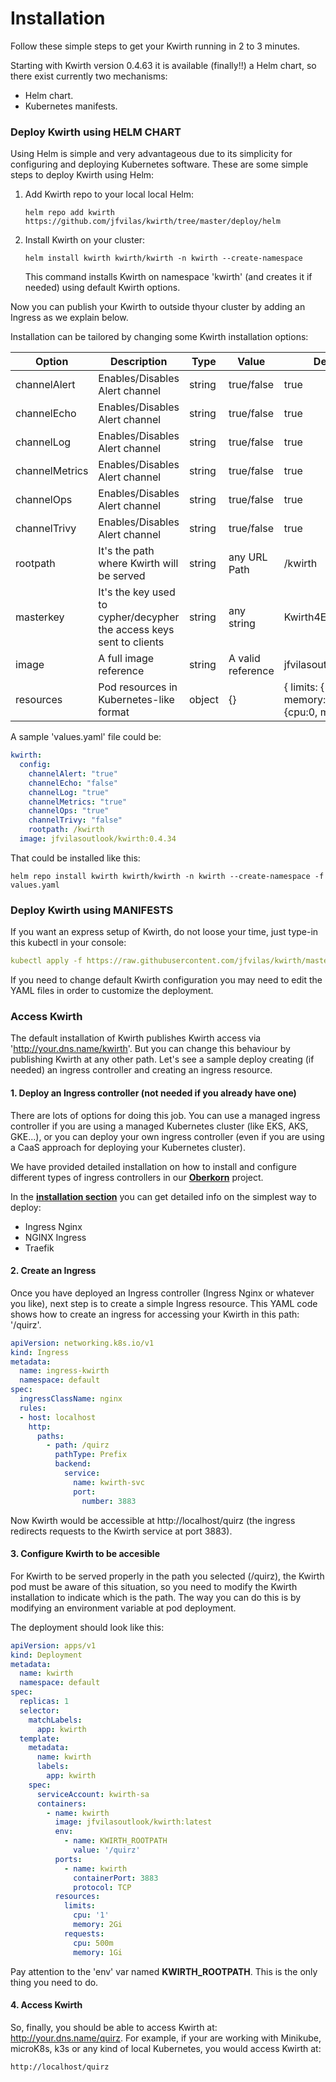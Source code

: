 # Installation
Follow these simple steps to get your Kwirth running in 2 to 3 minutes.

Starting with Kwirth version 0.4.63 it is available (finally!!) a 
Helm chart, so there exist currently two mechanisms:
  - Helm chart.
  - Kubernetes manifests.


### Deploy Kwirth using HELM CHART
Using Helm is simple and very advantageous due to its simplicity for configuring and deploying Kubernetes software. These are some simple steps to deploy Kwirth using Helm:

  1. Add Kwirth repo to your local local Helm:
     ```
     helm repo add kwirth https://github.com/jfvilas/kwirth/tree/master/deploy/helm
     ```
  2. Install Kwirth on your cluster:
     ```
     helm install kwirth kwirth/kwirth -n kwirth --create-namespace
     ```
     This command installs Kwirth on namespace 'kwirth' (and creates it if needed) using default Kwirth options.

Now you can publish your Kwirth to outside thyour cluster by adding an Ingress as we explain below.

Installation can be tailored by changing some Kwirth installation options:

| Option        | Description | Type | Value  |Default value |
| -             | -           | -    |-       |-             |
| channelAlert  | Enables/Disables Alert channel | string | true/false  | true |
| channelEcho   | Enables/Disables Alert channel | string | true/false  | true  |
| channelLog    | Enables/Disables Alert channel | string | true/false  | true  |
| channelMetrics| Enables/Disables Alert channel | string | true/false  | true  |
| channelOps    | Enables/Disables Alert channel | string | true/false  | true  |
| channelTrivy  | Enables/Disables Alert channel | string | true/false  | true  |
| rootpath      | It's the path where Kwirth will be served | string | any URL Path | /kwirth  |
| masterkey     | It's the key used to cypher/decypher the access keys sent to clients | string | any string | Kwirth4Ever  |
| image         | A full image reference | string | A valid reference | jfvilasoutlook/kwirth:latest |
| resources     | Pod resources in Kubernetes-like format | object | {}  | { limits: { cpu:1, memory:2Gi }, requests: {cpu:0, memory:256Mi } }|

A sample 'values.yaml' file could be:

```yaml
kwirth:
  config:
    channelAlert: "true"
    channelEcho: "false"
    channelLog: "true"
    channelMetrics: "true"
    channelOps: "true"
    channelTrivy: "false"
    rootpath: /kwirth
  image: jfvilasoutlook/kwirth:0.4.34
```

That could be installed like this:
```
helm repo install kwirth kwirth/kwirth -n kwirth --create-namespace -f values.yaml
```

### Deploy Kwirth using MANIFESTS
If you want an express setup of Kwirth, do not loose your time, just type-in this kubectl in your console:

```yaml
kubectl apply -f https://raw.githubusercontent.com/jfvilas/kwirth/master/test/kwirth.yaml
```

If you need to change default Kwirth configuration you may need to edit the YAML files in order to customize the deployment.

### Access Kwirth
The default installation of Kwirth publishes Kwirth access via 'http://your.dns.name/kwirth'. But you can change this behaviour by publishing Kwirth at any other path. Let's see a sample deploy creating (if needed) an ingress controller and creating an ingress resource.

#### 1. Deploy an Ingress controller (not needed if you already have one)
There are lots of options for doing this job. You can use a managed ingress controller if you are using a managed Kubernetes cluster (like EKS, AKS, GKE...), or you can deploy your own ingress controller (even if you are using a CaaS approach for deploying your Kubernetes cluster).

We have provided detailed installation on how to install and configure different types of ingress controllers in our [**Oberkorn**](https://jfvilas.github.io/oberkorn/#/README) project.

In the [**installation section**](https://jfvilas.github.io/oberkorn/#/ingins) you can get detailed info on the simplest way to deploy:
  - Ingress Nginx
  - NGINX Ingress
  - Traefik

#### 2. Create an Ingress
Once you have deployed an Ingress controller (Ingress Nginx or whatever you like), next step is to create a simple Ingress resource. This YAML code shows how to create an ingress for accessing your Kwirth in this path: '/quirz'.

```yaml
apiVersion: networking.k8s.io/v1
kind: Ingress
metadata:
  name: ingress-kwirth
  namespace: default
spec:
  ingressClassName: nginx
  rules:
  - host: localhost
    http:
      paths:
        - path: /quirz
          pathType: Prefix
          backend:
            service:
              name: kwirth-svc
              port:
                number: 3883
```

Now Kwirth would be accessible at http://localhost/quirz (the ingress redirects requests to the Kwirth service at port 3883).

#### 3. Configure Kwirth to be accesible
For Kwirth to be served properly in the path you selected (/quirz), the Kwirth pod must be aware of this situation, so you need to modify the Kwirth installation to indicate which is the path. The way you can do this is by modifying an environment variable at pod deployment.

The deployment should look like this:

```yaml
apiVersion: apps/v1
kind: Deployment
metadata:
  name: kwirth
  namespace: default
spec:
  replicas: 1
  selector:
    matchLabels:
      app: kwirth
  template:
    metadata:
      name: kwirth
      labels:
        app: kwirth
    spec:
      serviceAccount: kwirth-sa
      containers:
        - name: kwirth
          image: jfvilasoutlook/kwirth:latest
          env:
            - name: KWIRTH_ROOTPATH
              value: '/quirz'
          ports:
            - name: kwirth
              containerPort: 3883
              protocol: TCP
          resources:
            limits:
              cpu: '1'
              memory: 2Gi
            requests:
              cpu: 500m
              memory: 1Gi
```

Pay attention to the 'env' var named **KWIRTH_ROOTPATH**. This is the only thing you need to do.

#### 4. Access Kwirth
So, finally, you should be able to access Kwirth at: http://your.dns.name/quirz. For example, if your are working with Minikube, microK8s, k3s or any kind of local Kubernetes, you would access Kwirth at:

```bash
http://localhost/quirz
```
